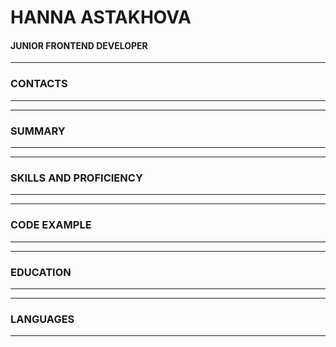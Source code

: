 # HANNA ASTAKHOVA
#### JUNIOR FRONTEND DEVELOPER

***
### CONTACTS
***

***
### SUMMARY
***

***
### SKILLS AND PROFICIENCY
***

***
### CODE EXAMPLE
***

***
### EDUCATION
***

***
### LANGUAGES
***
